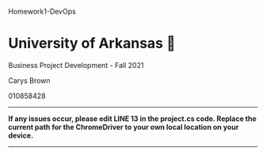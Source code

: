 Homework1-DevOps

# University of Arkansas 🐖

Business Project Development - Fall 2021

Carys Brown

010858428

--------------

**If any issues occur, please edit LINE 13 in the project.cs code. Replace the current path for the ChromeDriver to your own local location on your device.**

-------------
